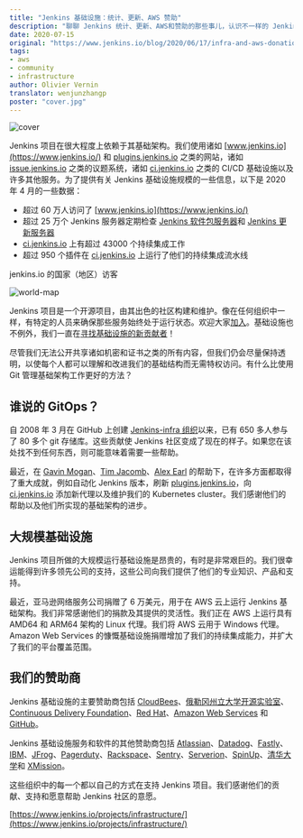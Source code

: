 ```yaml
---
title: "Jenkins 基础设施：统计、更新、AWS 赞助"
description: "聊聊 Jenkins 统计、更新、AWS和赞助的那些事儿，认识不一样的 Jenkins"
date: 2020-07-15
original: "https://www.jenkins.io/blog/2020/06/17/infra-and-aws-donation/"
tags:
- aws
- community
- infrastructure
author: Olivier Vernin
translator: wenjunzhangp
poster: "cover.jpg"
---
```


![cover](cover.jpg)

Jenkins 项目在很大程度上依赖于其基础架构。我们使用诸如 [www.jenkins.io](https://www.jenkins.io/) 和 [plugins.jenkins.io](https://plugins.jenkins.io/) 之类的网站，诸如 [issue.jenkins.io](https://issues.jenkins.io/secure/Dashboard.jspa) 之类的议题系统，诸如 [ci.jenkins.io](https://ci.jenkins.io/) 之类的 CI/CD 基础设施以及许多其他服务。为了提供有关 Jenkins 基础设施规模的一些信息，以下是 2020 年 4 月的一些数据：

* 超过 60 万人访问了 [www.jenkins.io](https://www.jenkins.io/)
* 超过 25 万个 Jenkins 服务器定期检查 [Jenkins 软件包服务器](https://pkg.jenkins.io/)和 [Jenkins 更新服务器](https://updates.jenkins.io/)
* [ci.jenkins.io](https://ci.jenkins.io/) 上有超过 43000 个持续集成工作
* 超过 950 个插件在 [ci.jenkins.io](https://ci.jenkins.io/) 上运行了他们的持续集成流水线

jenkins.io 的国家（地区）访客

![world-map](world-map.png)

Jenkins 项目是一个开源项目，由其出色的社区构建和维护。像在任何组织中一样，有特定的人员来确保那些服务始终处于运行状态。欢迎大家[加入](https://www.jenkins.io/participate/)。基础设施也不例外，我们一直在[寻找基础设施的新贡献者](https://www.jenkins.io/projects/infrastructure/#contributing)！

尽管我们无法公开共享诸如机密和证书之类的所有内容，但我们仍会尽量保持透明，以使每个人都可以理解和改进我们的基础结构而无需特权访问。有什么比使用 Git 管理基础架构工作更好的方法？

## 谁说的 GitOps？

自 2008 年 3 月在 GitHub 上创建 [Jenkins-infra 组织](https://github.com/jenkins-infra)以来，已有 650 多人参与了 80 多个 git 存储库。这些贡献使 Jenkins 社区变成了现在的样子。如果您在该处找不到任何东西，则可能意味着需要一些帮助。

最近，在 [Gavin Mogan](https://github.com/halkeye)、[Tim Jacomb](https://github.com/timja)、[Alex Earl](https://github.com/slide) 的帮助下，在许多方面都取得了重大成就，例如自动化 Jenkins 版本，刷新 [plugins.jenkins.io](https://plugins.jenkins.io/)，向 [ci.jenkins.io](https://ci.jenkins.io/computer/) 添加新代理以及维护我们的 Kubernetes cluster。我们感谢他们的帮助以及他们所实现的基础架构的进步。

## 大规模基础设施

Jenkins 项目所做的大规模运行基础设施是昂贵的，有时是非常艰巨的。我们很幸运能得到许多领先公司的支持，这些公司向我们提供了他们的专业知识、产品和支持。

最近，亚马逊网络服务公司捐赠了 6 万美元，用于在 AWS 云上运行 Jenkins 基础架构。我们非常感谢他们的捐款及其提供的灵活性。我们正在 AWS 上运行具有 AMD64 和 ARM64 架构的 Linux 代理。我们将 AWS 云用于 Windows 代理。Amazon Web Services 的慷慨基础设施捐赠增加了我们的持续集成能力，并扩大了我们的平台覆盖范围。

## 我们的赞助商

Jenkins 基础设施的主要赞助商包括 [CloudBees](https://cloudbees.com/)、[俄勒冈州立大学开源实验室](https://osuosl.org/)、[Continuous Delivery Foundation](https://cd.foundation/)、[Red Hat](https://redhat.com/)、[Amazon Web Services](https://aws.amazon.com/cn/) 和 [GitHub](https://github.com/)。

Jenkins 基础设施服务和软件的其他赞助商包括 [Atlassian](https://www.atlassian.com/)、[Datadog](https://www.datadoghq.com/)、[Fastly](https://www.fastly.com/)、[IBM](https://www.ibm.com/cn-zh)、[JFrog](https://jfrog.com/)、[Pagerduty](https://www.pagerduty.com/)、[Rackspace](https://www.rackspace.com/)、[Sentry](https://www.sentry.io/)、[Serverion](https://www.serverion.com/)、[SpinUp](https://spinup.com/)、[清华大学](https://www.tsinghua.edu.cn/)和 [XMission](https://xmission.com/)。

这些组织中的每一个都以自己的方式在支持 Jenkins 项目。我们感谢他们的贡献、支持和愿意帮助 Jenkins 社区的意愿。

[https://www.jenkins.io/projects/infrastructure/](https://www.jenkins.io/projects/infrastructure/)